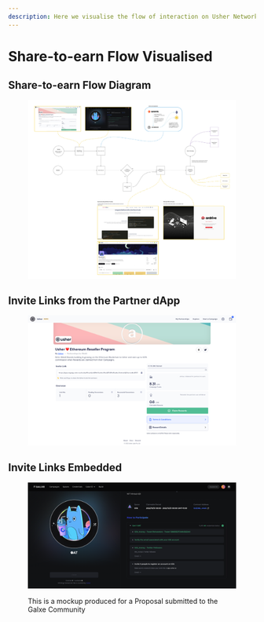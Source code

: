 ```yaml
---
description: Here we visualise the flow of interaction on Usher Network
---
```


# Share-to-earn Flow Visualised

## Share-to-earn Flow Diagram

<figure><img src="../.gitbook/assets/Share-to-earn Explained.jpeg" alt=""><figcaption></figcaption></figure>



## Invite Links from the Partner dApp

<figure><img src="../.gitbook/assets/screencapture-app-staging-usher-so-campaign-ethereum-0x7982bEDc1D35CDc08Dd3572c0a4cc225D55a4447-2022-11-28-23_54_34.png" alt=""><figcaption></figcaption></figure>

## Invite Links Embedded

<figure><img src="../.gitbook/assets/Screen Shot 2022-11-15 at 7.21.42 pm.png" alt=""><figcaption><p>This is a mockup produced for a Proposal submitted to the Galxe Community</p></figcaption></figure>
